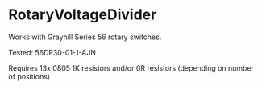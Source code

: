 # RotaryVoltageDivider

Works with Grayhill Series 56 rotary switches. 

Tested: 56DP30-01-1-AJN

Requires 13x 0805 1K resistors and/or 0R resistors (depending on number of positions)